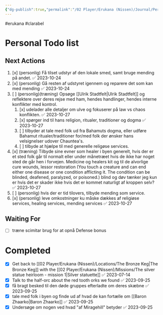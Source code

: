 ```yaml
---
{"dg-publish":true,"permalink":"/02 Player/Erukana (Nissen)/Journal/Personal Agenda/"}
---
```


#erukana #clarabel 

# Personal Todo list

## Next Actions 
1. [x] (personlig) Få tilset udstyr af den lokale smed, samt bruge mending på andet. ✅ 2023-10-24
2. [x] (personlig) Gå resten af udstyret igennem og reparere det som kan med mending ✅ 2023-10-24
3. [ ] (personlig)(træning) Opsøge [[Ulrik Stadtfelt\|Ulrik Stadtfelt]] og reflektere over deres rejse med ham, hendes handlinger, hendes interne konflikter med kontrol.
	1. [x] udelader alle detaljer om ulve og fokuserer på law vs chaos konflikten. ✅ 2023-10-27
	2. [x] spørger ind til hans religion, ritualer, traditioner og dogma ✅ 2023-10-27
	3. [ ] tilbyder at tale med folk ud fra Bahamuts dogma, eller udføre Bahamut ritualer/traditioner for/med folk der ønsker hans velsignelser udover Chauntea's.
	4. [ ] tilbyde at hjælpe til med generelle religøse services. 
4. [x] (træning) Tilbyde sine evner som healer i byen generelt, hvis der er et sted folk går til normalt eller under månetræet hvis de ikke har noget sted de går hen i forvejen. Medicine og healers kit og til de alvorlige cure wounds, lessor restoration (You touch a creature and can end either one disease or one condition afflicting it. The condition can be blinded, deafened, paralyzed, or poisoned.) blind og døv tænker jeg kun er hvis det er skader ikke hvis det er kommet naturligt af kroppen selv? ✅ 2023-10-27
5. [ ] (personlig) hvis der er tid tilovers, tilbyde mending som service.
6. [x] (personlig) leve omkostninger ku måske dækkes af religiøse services, healing services, mending services ✅ 2023-10-27

## Waiting For
- [ ] træne scimitar brug for at opnå Defense bonus 

# Completed
- [x] Get back to [[02 Player/Erukana (Nissen)/Locations/The Bronze Keg\|The Bronze Keg]] with the [[02 Player/Erukana (Nissen)/Missions/The silver statue heirloom - mission 1\|Silver statuette]] ✅ 2023-07-14
- [x] Talk to the half-orc about the red tooth orks we found ✅ 2023-09-25
- [x] få bragt besked til den døde gruppes efterladte om deres skæbne ✅ 2023-09-25
- [x] tale med folk i byen og finde ud af hvad de kan fortælle om [[Baron Zhaarko\|Baron Zhaarko]] ✅ 2023-09-25
- [x] Undersøge om nogen ved hvad "af Miragehill" betyder ✅ 2023-09-25
